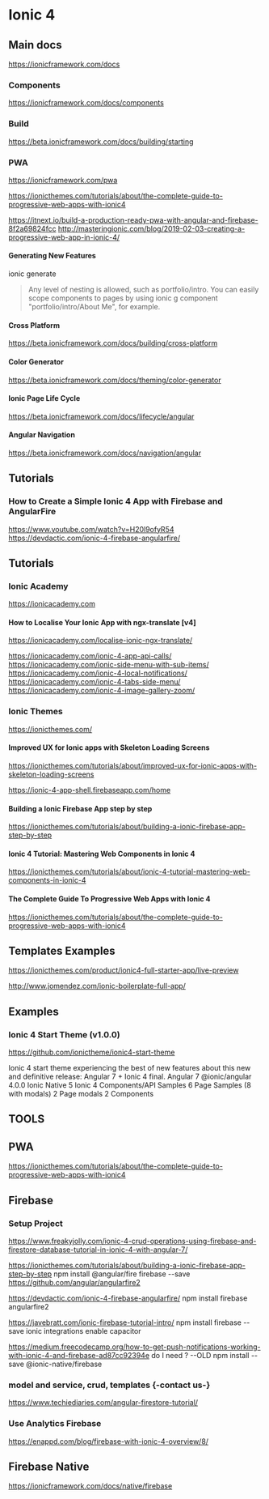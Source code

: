 # Ionic 4

## Main docs
https://ionicframework.com/docs

### Components
https://ionicframework.com/docs/components

### Build
https://beta.ionicframework.com/docs/building/starting

### PWA
https://ionicframework.com/pwa

https://ionicthemes.com/tutorials/about/the-complete-guide-to-progressive-web-apps-with-ionic4

https://itnext.io/build-a-production-ready-pwa-with-angular-and-firebase-8f2a69824fcc
http://masteringionic.com/blog/2019-02-03-creating-a-progressive-web-app-in-ionic-4/


#### Generating New Features
ionic generate

> Any level of nesting is allowed, such as portfolio/intro. You can easily scope components to pages by using ionic g component "portfolio/intro/About Me", for example.

#### Cross Platform
https://beta.ionicframework.com/docs/building/cross-platform

#### Color Generator
https://beta.ionicframework.com/docs/theming/color-generator

#### Ionic Page Life Cycle
https://beta.ionicframework.com/docs/lifecycle/angular

#### Angular Navigation
https://beta.ionicframework.com/docs/navigation/angular

## Tutorials
### How to Create a Simple Ionic 4 App with Firebase and AngularFire
https://www.youtube.com/watch?v=H20l9ofyR54
https://devdactic.com/ionic-4-firebase-angularfire/


## Tutorials
### Ionic Academy
https://ionicacademy.com

#### How to Localise Your Ionic App with ngx-translate [v4]
https://ionicacademy.com/localise-ionic-ngx-translate/

https://ionicacademy.com/ionic-4-app-api-calls/
https://ionicacademy.com/ionic-side-menu-with-sub-items/
https://ionicacademy.com/ionic-4-local-notifications/
https://ionicacademy.com/ionic-4-tabs-side-menu/
https://ionicacademy.com/ionic-4-image-gallery-zoom/

### Ionic Themes
https://ionicthemes.com/

#### Improved UX for Ionic apps with Skeleton Loading Screens
https://ionicthemes.com/tutorials/about/improved-ux-for-ionic-apps-with-skeleton-loading-screens

https://ionic-4-app-shell.firebaseapp.com/home

#### Building a Ionic Firebase App step by step
https://ionicthemes.com/tutorials/about/building-a-ionic-firebase-app-step-by-step

#### Ionic 4 Tutorial: Mastering Web Components in Ionic 4
https://ionicthemes.com/tutorials/about/ionic-4-tutorial-mastering-web-components-in-ionic-4


#### The Complete Guide To Progressive Web Apps with Ionic 4
https://ionicthemes.com/tutorials/about/the-complete-guide-to-progressive-web-apps-with-ionic4

####


## Templates Examples
https://ionicthemes.com/product/ionic4-full-starter-app/live-preview

http://www.jomendez.com/ionic-boilerplate-full-app/

## Examples

### Ionic 4 Start Theme (v1.0.0)
https://github.com/ionictheme/ionic4-start-theme

Ionic 4 start theme experiencing the best of new features about this new and definitive release: Angular 7 + Ionic 4 final.
  Angular 7
  @ionic/angular 4.0.0
  Ionic Native 5
  Ionic 4 Components/API Samples
  6 Page Samples (8 with modals)
  2 Page modals
  2 Components

## TOOLS

## PWA
https://ionicthemes.com/tutorials/about/the-complete-guide-to-progressive-web-apps-with-ionic4

## Firebase
### Setup Project
https://www.freakyjolly.com/ionic-4-crud-operations-using-firebase-and-firestore-database-tutorial-in-ionic-4-with-angular-7/


https://ionicthemes.com/tutorials/about/building-a-ionic-firebase-app-step-by-step
npm install @angular/fire firebase --save
https://github.com/angular/angularfire2



https://devdactic.com/ionic-4-firebase-angularfire/
npm install firebase angularfire2

https://javebratt.com/ionic-firebase-tutorial-intro/
npm install firebase --save
ionic integrations enable capacitor

https://medium.freecodecamp.org/how-to-get-push-notifications-working-with-ionic-4-and-firebase-ad87cc92394e
do I need ? --OLD
npm install --save @ionic-native/firebase

### model and service, crud, templates {-contact us-}
https://www.techiediaries.com/angular-firestore-tutorial/

### Use Analytics Firebase
https://enappd.com/blog/firebase-with-ionic-4-overview/8/


## Firebase Native
https://ionicframework.com/docs/native/firebase
